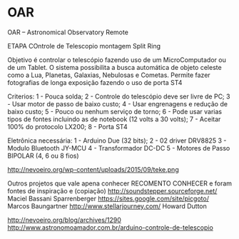 # OAR
OAR – Astronomical Observatory Remote

ETAPA COntrole de Telescopio montagem Split Ring

Objetivo é controlar o telescópio fazendo uso de um MicroComputador ou de um Tablet. O sistema possibilita a busca automática de objeto celeste como a Lua, Planetas, Galaxias, Nebulosas e Cometas. Permite fazer fotografias de longa exposição fazendo o uso de porta ST4

Criterios:
1 - Pouca solda;
2 - Controle do telescópio deve ser livre de PC;
3 - Usar motor de passo de baixo custo;
4 - Usar engrenagens e redução de baixo custo;
5 - Pouco ou nenhum serviço de torno;
6 - Pode usar varias tipos de fontes incluindo as de notebook (12 volts a 30 volts);
7 - Aceitar  100% do protocolo LX200;
8 - Porta ST4


Eletrônica necessária:
1 - Arduino Due (32 bits);
2 - 02 driver DRV8825
3 - Modulo Bluetooth JY-MCU
4 - Transformador DC-DC
5 - Motores de Passo BIPOLAR (4, 6 ou 8 fios)

http://nevoeiro.org/wp-content/uploads/2015/09/teke.png



Outros projetos que vale apena conhecer RECOMENTO CONHECER e foram fontes de inspiração e (copiação)
http://soundstepper.sourceforge.net/
Maciel Bassani Sparrenberger 
https://sites.google.com/site/picgoto/
Marcos Baungartner
http://www.stellarjourney.com/
Howard Dutton


http://nevoeiro.org/blog/archives/1290
http://www.astronomoamador.com.br/arduino-controle-de-telescopio
